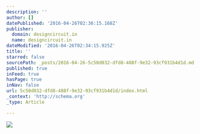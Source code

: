 ```yaml
---
description: ''
author: []
datePublished: '2016-04-26T02:36:15.168Z'
publisher:
  domain: designcircuit.in
  name: designcircuit.in
dateModified: '2016-04-26T02:34:15.925Z'
title: ''
starred: false
sourcePath: _posts/2016-04-26-5c50d032-dfd8-488f-9e32-93cf931b4d1d.md
published: true
inFeed: true
hasPage: true
inNav: false
url: 5c50d032-dfd8-488f-9e32-93cf931b4d1d/index.html
_context: 'http://schema.org'
_type: Article

---
```

![](https://mir-s3-cdn-cf.behance.net/project_modules/disp/272c629446107.560cea7cbb273.jpg)